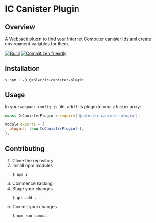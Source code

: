 # IC Canister Plugin

## Overview

A Webpack plugin to find your Internet Computer canister Ids and create environment variables for them.

[![Build](https://github.com/Solec-Labs/ic-canister-plugin/actions/workflows/build.yml/badge.svg)](https://github.com/Solec-Labs/ic-canister-plugin/actions/workflows/build.yml)
[![Commitizen friendly](https://img.shields.io/badge/commitizen-friendly-brightgreen.svg)](http://commitizen.github.io/cz-cli/)

## Installation

```shell
$ npm i -D @solec/ic-canister-plugin
```

## Usage

In your `webpack.config.js` file, add this plugin to your `plugins` array:

```javascript
const IcCanisterPlugin = require('@solec/ic-canister-plugin');

module.exports = {
  plugins: [new IcCanisterPlugin()],
};
```

## Contributing

1. Clone the repository
1. Install npm modules
   ```shell
   $ npm i
   ```
1. Commence hacking
1. Stage your changes
   ```shell
   $ git add .
   ```
1. Commit your changes
   ```shell
   $ npm run commit
   ```
